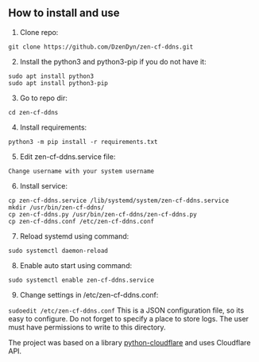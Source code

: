 ## How to install and use

1. Clone repo:

`git clone https://github.com/DzenDyn/zen-cf-ddns.git`

2. Install the python3 and python3-pip if you do not have it:

```
sudo apt install python3
sudo apt install python3-pip
```

3. Go to repo dir:

`cd zen-cf-ddns`

4. Install requirements:

`python3 -m pip install -r requirements.txt`

5. Edit zen-cf-ddns.service file:

`Change username with your system username`

6. Install service:
```
cp zen-cf-ddns.service /lib/systemd/system/zen-cf-ddns.service
mkdir /usr/bin/zen-cf-ddns/ 
cp zen-cf-ddns.py /usr/bin/zen-cf-ddns/zen-cf-ddns.py
cp zen-cf-ddns.conf /etc/zen-cf-ddns.conf
```

7. Reload systemd using command: 

`sudo systemctl daemon-reload`

8. Enable auto start using command:

`sudo systemctl enable zen-cf-ddns.service`

9. Change settings in /etc/zen-cf-ddns.conf:

`
sudoedit /etc/zen-cf-ddns.conf
`
This is a JSON configuration file, so its easy to configure.
Do not forget to specify a place to store logs. The user must have permissions to write to this directory.


The project was based on a library [python-cloudflare](https://github.com/cloudflare/python-cloudflare "python-cloudflare") and uses Cloudflare API.
